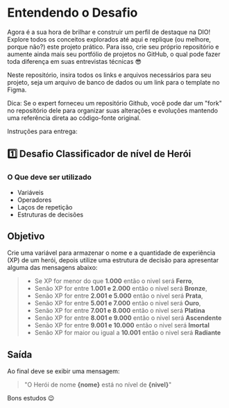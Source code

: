 # Entendendo o Desafio

Agora é a sua hora de brilhar e construir um perfil de destaque na DIO! Explore todos os conceitos explorados até aqui e replique (ou melhore, porque não?) este projeto prático. Para isso, crie seu próprio repositório e aumente ainda mais seu portfólio de projetos no GitHub, o qual pode fazer toda diferença em suas entrevistas técnicas 😎

Neste repositório, insira todos os links e arquivos necessários para seu projeto, seja um arquivo de banco de dados ou um link para o template no Figma.

Dica: Se o expert forneceu um repositório Github, você pode dar um "fork" no repositório dele para organizar suas alterações e evoluções mantendo uma referência direta ao código-fonte original.

Instruções para entrega:

## 1️⃣ Desafio Classificador de nível de Herói

### O Que deve ser utilizado

- Variáveis
- Operadores
- Laços de repetição
- Estruturas de decisões

## Objetivo

Crie uma variável para armazenar o nome e a quantidade de experiência (XP) de um herói, depois utilize uma estrutura de decisão para apresentar alguma das mensagens abaixo:

> - Se XP for menor do que **1.000**  então o nivel  será **Ferro**,
> - Senão XP for entre **1.001 e 2.000** então o nivel  será **Bronze**,
> - Senão XP for entre **2.001 e 5.000** então o nivel  será **Prata**,
> - Senão XP for entre **5.001 e 7.000** então o nivel  será **Ouro**,
> - Senão XP for entre **7.001 e 8.000** então o nivel  será **Platina**
> - Senão XP for entre **8.001 e 9.000** então o nivel  será **Ascendente**
> - Senão XP for entre **9.001 e 10.000** então o nivel  será **Imortal**
> - Senão XP for maior ou igual a **10.001** então o nivel  será **Radiante**

## Saída

Ao final deve se exibir uma mensagem:
> "O Herói de nome **{nome}** está no nível de **{nivel}**"

Bons estudos 😉
